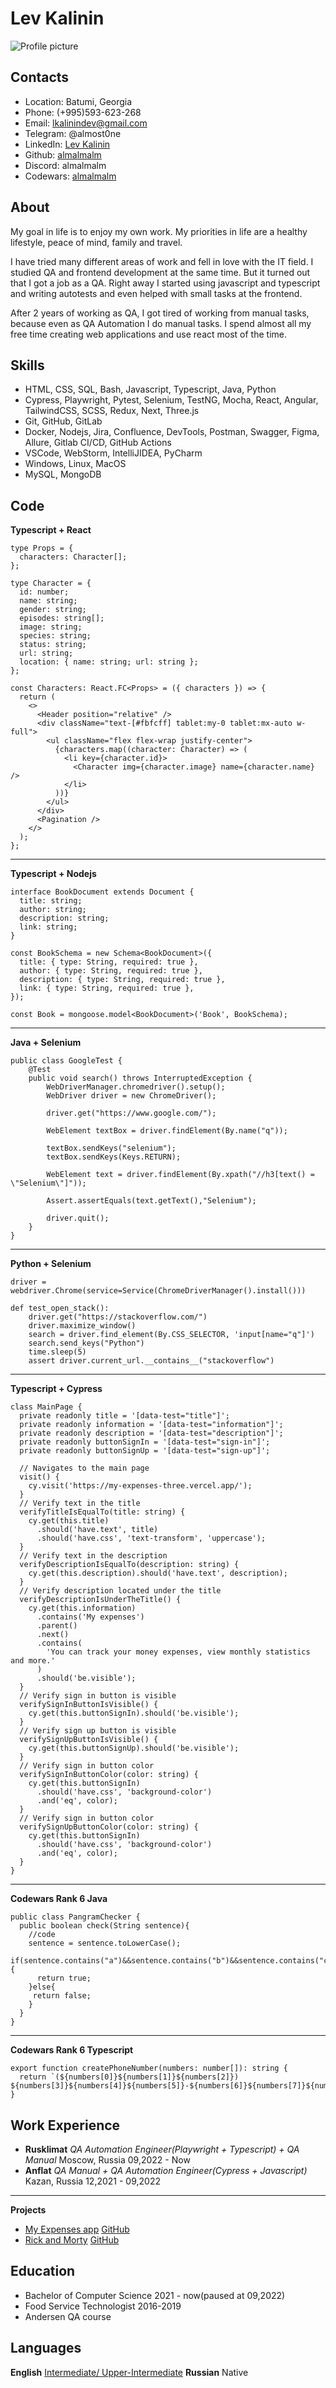 # Lev Kalinin

![Profile picture](https://avatars.githubusercontent.com/u/68015557?v=4 'Profile picture')

## Contacts

- Location: Batumi, Georgia
- Phone: (+995)593-623-268
- Email: lkalinindev@gmail.com
- Telegram: @almost0ne
- LinkedIn: [Lev Kalinin](https://www.linkedin.com/in/lkalinin/ 'LinkedIn url')
- Github: [almalmalm](https://github.com/almalmalm 'Github url')
- Discord: almalmalm
- Codewars: [almalmalm](https://www.codewars.com/users/almalmalm 'Codewars url')

## About

My goal in life is to enjoy my own work. My priorities in life are a healthy lifestyle, peace of mind, family and travel.

I have tried many different areas of work and fell in love with the IT field. I studied QA and frontend development at the same time. But it turned out that I got a job as a QA. Right away I started using javascript and typescript and writing autotests and even helped with small tasks at the frontend.

After 2 years of working as QA, I got tired of working from manual tasks, because even as QA Automation I do manual tasks. I spend almost all my free time creating web applications and use react most of the time.

## Skills

- HTML, CSS, SQL, Bash, Javascript, Typescript, Java, Python
- Cypress, Playwright, Pytest, Selenium, TestNG, Mocha, React, Angular, TailwindCSS, SCSS, Redux, Next, Three.js
- Git, GitHub, GitLab
- Docker, Nodejs, Jira, Confluence, DevTools, Postman, Swagger, Figma, Allure, Gitlab CI/CD, GitHub Actions
- VSCode, WebStorm, IntelliJIDEA, PyCharm
- Windows, Linux, MacOS
- MySQL, MongoDB

## Code

**Typescript + React**

```
type Props = {
  characters: Character[];
};

type Character = {
  id: number;
  name: string;
  gender: string;
  episodes: string[];
  image: string;
  species: string;
  status: string;
  url: string;
  location: { name: string; url: string };
};

const Characters: React.FC<Props> = ({ characters }) => {
  return (
    <>
      <Header position="relative" />
      <div className="text-[#fbfcff] tablet:my-0 tablet:mx-auto w-full">
        <ul className="flex flex-wrap justify-center">
          {characters.map((character: Character) => (
            <li key={character.id}>
              <Character img={character.image} name={character.name} />
            </li>
          ))}
        </ul>
      </div>
      <Pagination />
    </>
  );
};
```

---

**Typescript + Nodejs**

```
interface BookDocument extends Document {
  title: string;
  author: string;
  description: string;
  link: string;
}

const BookSchema = new Schema<BookDocument>({
  title: { type: String, required: true },
  author: { type: String, required: true },
  description: { type: String, required: true },
  link: { type: String, required: true },
});

const Book = mongoose.model<BookDocument>('Book', BookSchema);
```

---

**Java + Selenium**

```
public class GoogleTest {
    @Test
    public void search() throws InterruptedException {
        WebDriverManager.chromedriver().setup();
        WebDriver driver = new ChromeDriver();

        driver.get("https://www.google.com/");

        WebElement textBox = driver.findElement(By.name("q"));

        textBox.sendKeys("selenium");
        textBox.sendKeys(Keys.RETURN);

        WebElement text = driver.findElement(By.xpath("//h3[text() = \"Selenium\"]"));

        Assert.assertEquals(text.getText(),"Selenium");

        driver.quit();
    }
}
```

---

**Python + Selenium**

```
driver = webdriver.Chrome(service=Service(ChromeDriverManager().install()))

def test_open_stack():
    driver.get("https://stackoverflow.com/")
    driver.maximize_window()
    search = driver.find_element(By.CSS_SELECTOR, 'input[name="q"]')
    search.send_keys("Python")
    time.sleep(5)
    assert driver.current_url.__contains__("stackoverflow")
```

---

**Typescript + Cypress**

```
class MainPage {
  private readonly title = '[data-test="title"]';
  private readonly information = '[data-test="information"]';
  private readonly description = '[data-test="description"]';
  private readonly buttonSignIn = '[data-test="sign-in"]';
  private readonly buttonSignUp = '[data-test="sign-up"]';

  // Navigates to the main page
  visit() {
    cy.visit('https://my-expenses-three.vercel.app/');
  }
  // Verify text in the title
  verifyTitleIsEqualTo(title: string) {
    cy.get(this.title)
      .should('have.text', title)
      .should('have.css', 'text-transform', 'uppercase');
  }
  // Verify text in the description
  verifyDescriptionIsEqualTo(description: string) {
    cy.get(this.description).should('have.text', description);
  }
  // Verify description located under the title
  verifyDescriptionIsUnderTheTitle() {
    cy.get(this.information)
      .contains('My expenses')
      .parent()
      .next()
      .contains(
        'You can track your money expenses, view monthly statistics and more.'
      )
      .should('be.visible');
  }
  // Verify sign in button is visible
  verifySignInButtonIsVisible() {
    cy.get(this.buttonSignIn).should('be.visible');
  }
  // Verify sign up button is visible
  verifySignUpButtonIsVisible() {
    cy.get(this.buttonSignUp).should('be.visible');
  }
  // Verify sign in button color
  verifySignInButtonColor(color: string) {
    cy.get(this.buttonSignIn)
      .should('have.css', 'background-color')
      .and('eq', color);
  }
  // Verify sign in button color
  verifySignUpButtonColor(color: string) {
    cy.get(this.buttonSignIn)
      .should('have.css', 'background-color')
      .and('eq', color);
  }
}
```

---

**Codewars Rank 6 Java**

```
public class PangramChecker {
  public boolean check(String sentence){
    //code
    sentence = sentence.toLowerCase();
    if(sentence.contains("a")&&sentence.contains("b")&&sentence.contains("c")&&sentence.contains("d")&&sentence.contains("e")&&sentence.contains("f")&&sentence.contains("g")&&sentence.contains("h")&&sentence.contains("i")&&sentence.contains("j")&&sentence.contains("k")&&sentence.contains("l")&&sentence.contains("m")&&sentence.contains("n")&&sentence.contains("o")&&sentence.contains("p")&&sentence.contains("q")&&sentence.contains("r")&&sentence.contains("s")&&sentence.contains("t")&&sentence.contains("u")&&sentence.contains("w")&&sentence.contains("y")&&sentence.contains("x")&&sentence.contains("y")&&sentence.contains("z")){
      return true;
    }else{
     return false;
    }
  }
}
```

---

**Codewars Rank 6 Typescript**

```
export function createPhoneNumber(numbers: number[]): string {
  return `(${numbers[0]}${numbers[1]}${numbers[2]}) ${numbers[3]}${numbers[4]}${numbers[5]}-${numbers[6]}${numbers[7]}${numbers[8]}${numbers[9]}`
}
```

## Work Experience

- **Rusklimat** _QA Automation Engineer(Playwright + Typescript) + QA Manual_ Moscow, Russia 09,2022 - Now
- **Anflat** _QA Manual + QA Automation Engineer(Cypress + Javascript)_ Kazan, Russia 12,2021 - 09,2022

---

**Projects**

- [My Expenses app](https://my-expenses-three.vercel.app/ 'App about money spending') [GitHub](https://github.com/almalmalm/my-expenses 'GitHub url')
- [Rick and Morty](https://rick-and-morty-almalmalm.vercel.app/ 'App about Rick and Morty series') [GitHub](https://github.com/almalmalm/rick-and-morty 'GitHub url')

## Education

- Bachelor of Computer Science 2021 - now(paused at 09,2022)
- Food Service Technologist 2016-2019
- Andersen QA course

## Languages

**English** [Intermediate/ Upper-Intermediate](https://www.efset.org/cert/2BwmeD 'EFSET certificate')
**Russian** Native
